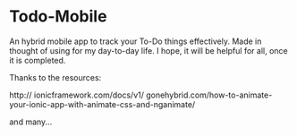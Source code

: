 # Todo-Mobile
An hybrid mobile app to track your To-Do things effectively. Made in thought of using for my day-to-day life. I hope, it will be helpful for all, once it is completed.

Thanks to the resources:

http://
ionicframework.com/docs/v1/
gonehybrid.com/how-to-animate-your-ionic-app-with-animate-css-and-nganimate/



and many...